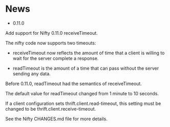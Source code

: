 News
====

* 0.11.0

Add support for Nifty 0.11.0 receiveTimeout.

The nifty code now supports two timeouts:

- receiveTimeout now reflects the amount of time that a client is
  willing to wait for the server complete a response.

- readTimeout is the amount of a time that can pass without the server
  sending any data.

Before 0.11.0, readTimeout had the semantics of receiveTimeout. 

The default value for readTimeout changed from 1 minute to 10 seconds.

If a client configuration sets thrift.client.read-timeout, this setting
must be changed to be thrift.client.receive-timeout. 

See the Nifty CHANGES.md file for more details.

